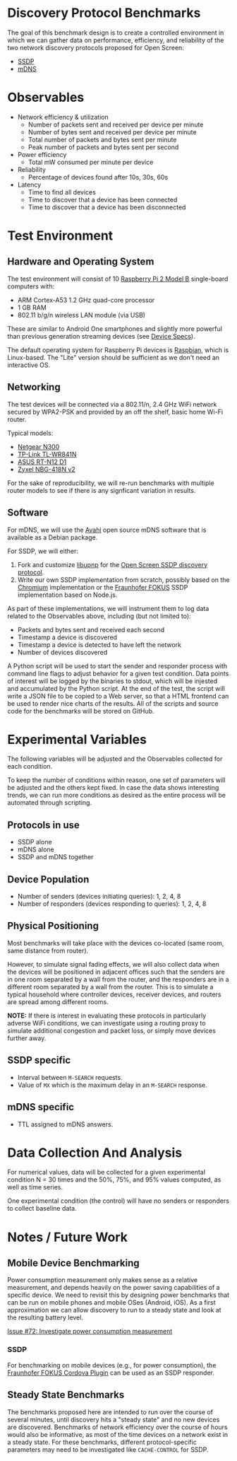 # Discovery Protocol Benchmarks

The goal of this benchmark design is to create a controlled environment in which
we can gather data on performance, efficiency, and reliability of the two
network discovery protocols proposed for Open Screen:

* [SSDP](../ssdp.md)
* [mDNS](../mdns.md)

# Observables

* Network efficiency & utilization
  * Number of packets sent and received per device per minute
  * Number of bytes sent and received per device per minute
  * Total number of packets and bytes sent per minute
  * Peak number of packets and bytes sent per second
* Power efficiency
  * Total mW consumed per minute per device
* Reliability
  * Percentage of devices found after 10s, 30s, 60s
* Latency
  * Time to find all devices
  * Time to discover that a device has been connected
  * Time to discover that a device has been disconnected
  
# Test Environment

## Hardware and Operating System

The test environment will consist of 10
[Raspberry Pi 2 Model B](https://www.adafruit.com/product/2358)
single-board computers with:
* ARM Cortex-A53 1.2 GHz quad-core processor
* 1 GB RAM
* 802.11 b/g/n wireless LAN module (via USB)

These are similar to Android One smartphones and slightly more powerful than
previous generation streaming devices (see [Device Specs](../device_specs.md)).

The default operating system for Raspberry Pi devices is
[Raspbian](https://www.raspberrypi.org/downloads/raspbian/), which is
Linux-based.  The "Lite" version should be sufficient as we don't need an
interactive OS.

## Networking

The test devices will be connected via a 802.11/n, 2.4 GHz WiFi network secured
by WPA2-PSK and provided by an off the shelf, basic home Wi-Fi router.

Typical models:
* [Netgear N300](https://www.netgear.com/home/products/networking/wifi-routers/WNR3500L.aspx)
* [TP-Link TL-WR841N](http://www.tp-link.com/us/products/details/cat-5506_TL-WR841N.html)
* [ASUS RT-N12 D1](https://www.asus.com/us/Networking/RTN12_D1/)
* [Zyxel NBG-418N v2](http://www.zyxel.com/us/en/products_services/Wireless-N300-Home-Router-NBG-418N-v2/)

For the sake of reproducibility, we will re-run benchmarks with multiple router
models to see if there is any signficant variation in results.

## Software

For mDNS, we will use the [Avahi](https://www.avahi.org/) open source mDNS
software that is available as a Debian package.

For SSDP, we will either:

1. Fork and customize [libupnp](http://pupnp.sourceforge.net/) for the
[Open Screen SSDP discovery protocol](../ssdp.md).
2. Write our own SSDP implementation from scratch, possibly based on the
[Chromium](https://cs.chromium.org/chromium/src/chrome/browser/media/router/discovery/dial/dial_service.h)
implementation or the [Fraunhofer FOKUS](https://github.com/fraunhoferfokus/peer-ssdp/blob/master/lib/peer-ssdp.js)
SSDP implementation based on Node.js.

As part of these implementations, we will instrument them to log data related to
the Observables above, including (but not limited to):
* Packets and bytes sent and received each second
* Timestamp a device is discovered
* Timestamp a device is detected to have left the network
* Number of devices discovered

A Python script will be used to start the sender and responder process with
command line flags to adjust behavior for a given test condition. Data points of
interest will be logged by the binaries to stdout, which will be injested and
accumulated by the Python script.  At the end of the test, the script will write
a JSON file to be copied to a Web server, so that a HTML frontend can be used to
render nice charts of the results.  All of the scripts and source code for the
benchmarks will be stored on GitHub.

# Experimental Variables

The following variables will be adjusted and the Observables collected for each
condition.

To keep the number of conditions within reason, one set of parameters will be
adjusted and the others kept fixed.  In case the data shows interesting trends,
we can run more conditions as desired as the entire process will be automated
through scripting.

## Protocols in use

* SSDP alone
* mDNS alone
* SSDP and mDNS together

## Device Population

* Number of senders (devices initiating queries): 1, 2, 4, 8
* Number of responders (devices responding to queries): 1, 2, 4, 8

## Physical Positioning

Most benchmarks will take place with the devices co-located (same room, same
distance from router).

However, to simulate signal fading effects, we will also collect data when the
devices will be positioned in adjacent offices such that the senders are in one
room separated by a wall from the router, and the responders are in a different
room separated by a wall from the router.  This is to simulate a typical
household where controller devices, receiver devices, and routers are spread
among different rooms.

**NOTE:** If there is interest in evaluating these protocols in particularly
adverse WiFi conditions, we can investigate using a routing proxy to simulate
additional congestion and packet loss, or simply move devices further away.

## SSDP specific

* Interval between `M-SEARCH` requests.
* Value of `MX` which is the maximum delay in an `M-SEARCH` response.

## mDNS specific

* TTL assigned to mDNS answers.

# Data Collection And Analysis

For numerical values, data will be collected for a given experimental condition
N = 30 times and the 50%, 75%, and 95% values computed, as well as time series.

One experimental condition (the control) will have no senders or responders to
collect baseline data.

# Notes / Future Work

## Mobile Device Benchmarking

Power consumption measurement only makes sense as a relative measurement, and
depends heavily on the power saving capabilities of a specific device.  We need
to revisit this by designing power benchmarks that can be run on mobile phones and
mobile OSes (Android, iOS).  As a first approximation we can allow discovery to run
to a steady state and look at the resulting battery level.

[Issue #72: Investigate power consumption measurement](issues/72)

### SSDP

For benchmarking on mobile devices (e.g., for power consumption), the
[Fraunhofer FOKUS Cordova Plugin](https://github.com/fraunhoferfokus/cordova-plugin-hbbtv/tree/master/src/android/ssdp)
can be used as an SSDP responder.

## Steady State Benchmarks

The benchmarks proposed here are intended to run over the course of several minutes,
until discovery hits a "steady state" and no new devices are discovered.  Benchmarks
of network efficiency over the course of hours would also be informative, as most of
the time devices on a network exist in a steady state.  For these benchmarks,
different protocol-specific parameters may need to be investigated like `CACHE-CONTROL`
for SSDP.



